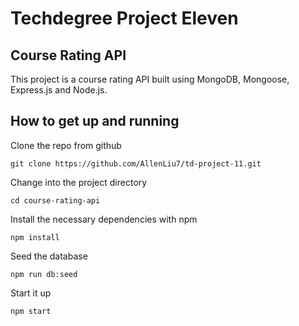 # Techdegree Project Eleven

## Course Rating API

This project is a course rating API built using MongoDB, Mongoose, Express.js and Node.js.

## How to get up and running

Clone the repo from github

```
git clone https://github.com/AllenLiu7/td-project-11.git
```

Change into the project directory

```
cd course-rating-api
```

Install the necessary dependencies with npm

```
npm install
```

Seed the database

```
npm run db:seed
```

Start it up

```
npm start
```
